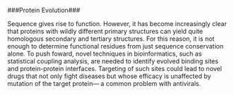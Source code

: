 ###Protein Evolution###

Sequence gives rise to function. However, it has become increasingly clear that proteins with wildly different primary structures can yield quite homologous secondary and tertiary structures. For this reason, it is not enough to determine functional residues from just sequence conservation alone. To push foward, novel techniques in bioinformatics, such as statistical coupling analysis, are needed to identify evolved binding sites and protein-protein interfaces. Targeting of such sites could lead to novel drugs that not only fight diseases but whose efficacy is unaffected by mutation of the target protein— a common problem with antivirals.
